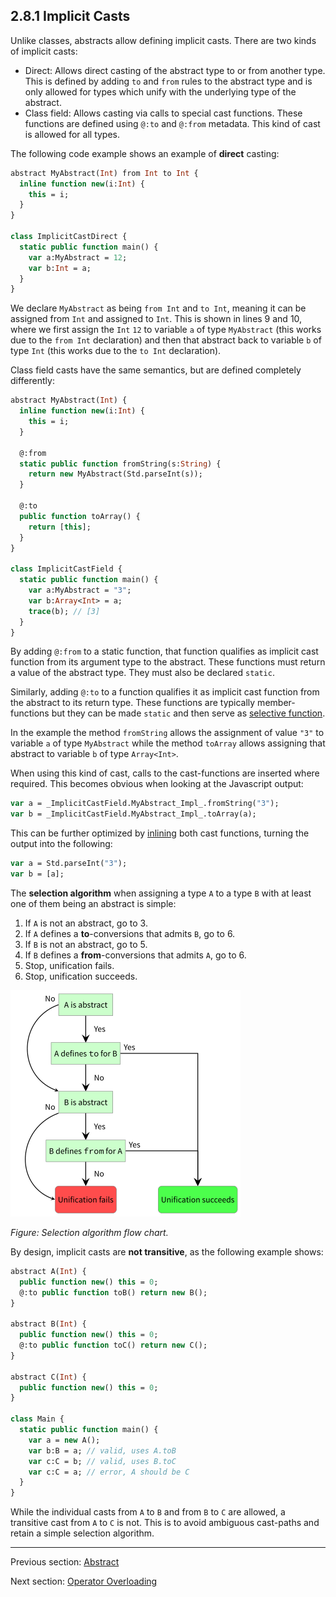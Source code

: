 ## 2.8.1 Implicit Casts

Unlike classes, abstracts allow defining implicit casts. There are two kinds of implicit casts:

* Direct: Allows direct casting of the abstract type to or from another type. This is defined by adding `to` and `from` rules to the abstract type and is only allowed for types which unify with the underlying type of the abstract.
* Class field: Allows casting via calls to special cast functions. These functions are defined using `@:to` and `@:from` metadata. This kind of cast is allowed for all types.

The following code example shows an example of **direct** casting:

```haxe
abstract MyAbstract(Int) from Int to Int {
  inline function new(i:Int) {
    this = i;
  }
}

class ImplicitCastDirect {
  static public function main() {
    var a:MyAbstract = 12;
    var b:Int = a;
  }
}
```
We declare `MyAbstract` as being `from Int` and `to Int`, meaning it can be assigned from `Int` and assigned to `Int`. This is shown in lines 9 and 10, where we first assign the `Int` `12` to variable `a` of type `MyAbstract` (this works due to the `from Int` declaration) and then that abstract back to variable `b` of type `Int` (this works due to the `to Int` declaration).

Class field casts have the same semantics, but are defined completely differently:

```haxe
abstract MyAbstract(Int) {
  inline function new(i:Int) {
    this = i;
  }

  @:from
  static public function fromString(s:String) {
    return new MyAbstract(Std.parseInt(s));
  }

  @:to
  public function toArray() {
    return [this];
  }
}

class ImplicitCastField {
  static public function main() {
    var a:MyAbstract = "3";
    var b:Array<Int> = a;
    trace(b); // [3]
  }
}
```
By adding `@:from` to a static function, that function qualifies as implicit cast function from its argument type to the abstract. These functions must return a value of the abstract type. They must also be declared `static`.

Similarly, adding `@:to` to a function qualifies it as implicit cast function from the abstract to its return type. These functions are typically member-functions but they can be made `static` and then serve as [selective function](types-abstract-selective-functions.md).

In the example the method `fromString` allows the assignment of value `"3"` to variable `a` of type `MyAbstract` while the method `toArray` allows assigning that abstract to variable `b` of type `Array<Int>`.

When using this kind of cast, calls to the cast-functions are inserted where required. This becomes obvious when looking at the Javascript output:

```haxe
var a = _ImplicitCastField.MyAbstract_Impl_.fromString("3");
var b = _ImplicitCastField.MyAbstract_Impl_.toArray(a);
```
This can be further optimized by [inlining](class-field-inline.md) both cast functions, turning the output into the following:

```haxe
var a = Std.parseInt("3");
var b = [a];
```
The **selection algorithm** when assigning a type `A` to a type `B` with at least one of them being an abstract is simple:

1. If `A` is not an abstract, go to 3.
2. If `A` defines a **to**-conversions that admits `B`, go to 6.
3. If `B` is not an abstract, go to 5.
4. If `B` defines a **from**-conversions that admits `A`, go to 6.
5. Stop, unification fails.
6. Stop, unification succeeds.

<img src="../../../assets/graphics/generated/types-abstract-implicit-casts-selection-algorithm.png" alt="Selection algorithm flow chart." title="Selection algorithm flow chart." />

_Figure: Selection algorithm flow chart._

By design, implicit casts are **not transitive**, as the following example shows:

```haxe
abstract A(Int) {
  public function new() this = 0;
  @:to public function toB() return new B();
}

abstract B(Int) {
  public function new() this = 0;
  @:to public function toC() return new C();
}

abstract C(Int) {
  public function new() this = 0;
}

class Main {
  static public function main() {
    var a = new A();
    var b:B = a; // valid, uses A.toB
    var c:C = b; // valid, uses B.toC
    var c:C = a; // error, A should be C
  }
}
```
While the individual casts from `A` to `B` and from `B` to `C` are allowed, a transitive cast from `A` to `C` is not. This is to avoid ambiguous cast-paths and retain a simple selection algorithm.

---

Previous section: [Abstract](types-abstract.md)

Next section: [Operator Overloading](types-abstract-operator-overloading.md)